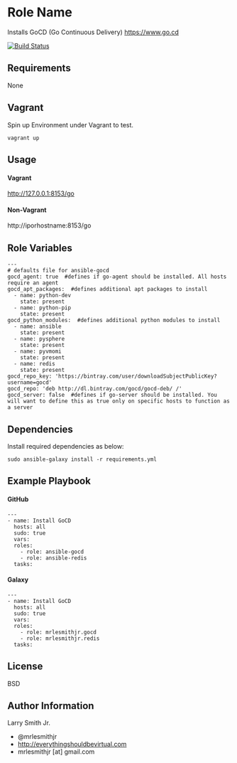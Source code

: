 Role Name
=========

Installs GoCD (Go Continuous Delivery) https://www.go.cd

[![Build Status](https://travis-ci.org/mrlesmithjr/ansible-gocd.svg?branch=master)](https://travis-ci.org/mrlesmithjr/ansible-gocd)

Requirements
------------

None

Vagrant
-------
Spin up Environment under Vagrant to test.
````
vagrant up
````

Usage
-----

#### Vagrant
http://127.0.0.1:8153/go

#### Non-Vagrant
http://iporhostname:8153/go

Role Variables
--------------

````
---
# defaults file for ansible-gocd
gocd_agent: true  #defines if go-agent should be installed. All hosts require an agent
gocd_apt_packages:  #defines additional apt packages to install
  - name: python-dev
    state: present
  - name: python-pip
    state: present
gocd_python_modules:  #defines additional python modules to install
  - name: ansible
    state: present
  - name: pysphere
    state: present
  - name: pyvmomi
    state: present
  - name: redis
    state: present
gocd_repo_key: 'https://bintray.com/user/downloadSubjectPublicKey?username=gocd'
gocd_repo: 'deb http://dl.bintray.com/gocd/gocd-deb/ /'
gocd_server: false  #defines if go-server should be installed. You will want to define this as true only on specific hosts to function as a server
````

Dependencies
------------

Install required dependencies as below:
````
sudo ansible-galaxy install -r requirements.yml
````

Example Playbook
----------------

#### GitHub
````
---
- name: Install GoCD
  hosts: all
  sudo: true
  vars:
  roles:
    - role: ansible-gocd
    - role: ansible-redis
  tasks:
````

#### Galaxy
````
---
- name: Install GoCD
  hosts: all
  sudo: true
  vars:
  roles:
    - role: mrlesmithjr.gocd
    - role: mrlesmithjr.redis
  tasks:
````

License
-------

BSD

Author Information
------------------

Larry Smith Jr.
- @mrlesmithjr
- http://everythingshouldbevirtual.com
- mrlesmithjr [at] gmail.com
